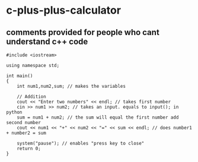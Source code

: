 # c-plus-plus-calculator

## comments provided for people who cant understand c++ code

```
#include <iostream>

using namespace std;

int main()
{
    int num1,num2,sum; // makes the variables

    // Addition
    cout << "Enter two numbers" << endl; // takes first number
    cin >> num1 >> num2; // takes an input. equals to input(); in python
    sum = num1 + num2; // the sum will equal the first number add second number
    cout << num1 << "+" << num2 << "=" << sum << endl; // does number1 + number2 = sum

    system("pause"); // enables "press key to close"
    return 0;
}

```
